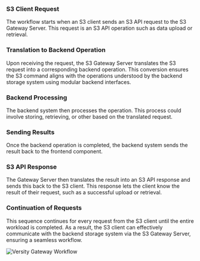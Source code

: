 ### S3 Client Request
The workflow starts when an S3 client sends an S3 API request to the S3 Gateway Server. This request is an S3 API operation such as data upload or retrieval.

### Translation to Backend Operation
Upon receiving the request, the S3 Gateway Server translates the S3 request into a corresponding backend operation. This conversion ensures the S3 command aligns with the operations understood by the backend storage system using modular backend interfaces.

### Backend Processing
The backend system then processes the operation. This process could involve storing, retrieving, or other based on the translated request.

### Sending Results
Once the backend operation is completed, the backend system sends the result back to the frontend component.

### S3 API Response
The Gateway Server then translates the result into an S3 API response and sends this back to the S3 client. This response lets the client know the result of their request, such as a successful upload or retrieval.

### Continuation of Requests
This sequence continues for every request from the S3 client until the entire workload is completed. As a result, the S3 client can effectively communicate with the backend storage system via the S3 Gateway Server, ensuring a seamless workflow.

![Versity Gateway Workflow](https://github.com/versity/versitygw/blob/assets/assets/workflow.png)